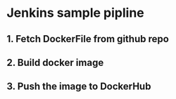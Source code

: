 # Jenkins sample pipline 
## 1. Fetch DockerFile from github repo
## 2. Build docker image
## 3. Push the image to DockerHub
